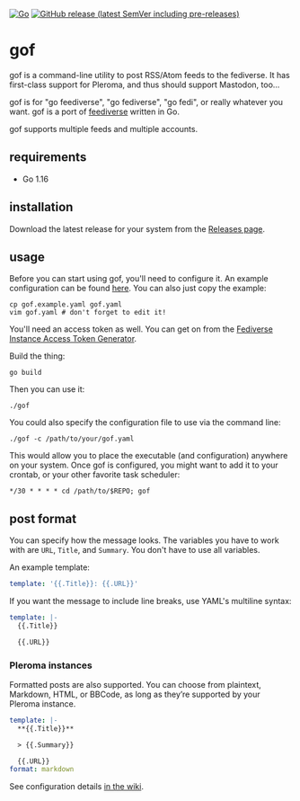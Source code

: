[![Go](https://github.com/prplecake/gof/actions/workflows/go.yml/badge.svg)](https://github.com/prplecake/gof/actions/workflows/go.yml)
[![GitHub release (latest SemVer including pre-releases)](https://img.shields.io/github/v/release/prplecake/gof?include_prereleases)](https://github.com/prplecake/gof/releases/latest)

# gof

gof is a command-line utility to post RSS/Atom feeds to the fediverse.
It has first-class support for Pleroma, and thus should support Mastodon,
too...

gof is for "go feediverse", "go fediverse", "go fedi", or really
whatever you want. gof is a port of [feediverse][feediverse] written in
Go.

gof supports multiple feeds and multiple accounts.

[feediverse]: https://github.com/edsu/feediverse

## requirements

* Go 1.16

## installation

Download the latest release for your system from the
[Releases page](https://github.com/prplecake/gof/releases/latest).

## usage

Before you can start using gof, you'll need to configure it. An example
configuration can be found [here][config-blob]. You can also just copy
the example:

```shell
cp gof.example.yaml gof.yaml
vim gof.yaml # don't forget to edit it!
```

You'll need an access token as well. You can get on from the [Fediverse
Instance Access Token Generator][fediverse-access-token].

[fediverse-access-token]:https://tools.splat.soy/fediverse-access-token/

Build the thing:

```shell
go build
```

Then you can use it:

```shell
./gof
```

You could also specify the configuration file to use via the command
line:

```shell
./gof -c /path/to/your/gof.yaml
```

This would allow you to place the executable (and configuration)
anywhere on your system. Once gof is configured, you might want to add it to
your crontab, or your other favorite task scheduler:

```text
*/30 * * * * cd /path/to/$REPO; gof
```

[config-blob]:https://github.com/prplecake/gof/blob/master/gof.example.yaml

## post format

You can specify how the message looks. The variables you have to work
with are `URL`, `Title`, and `Summary`. You don't have to use all
variables.

An example template:

```yaml
template: '{{.Title}}: {{.URL}}'
```

If you want the message to include line breaks, use YAML's multiline
syntax:

```yaml
template: |-
  {{.Title}}

  {{.URL}}
```

### Pleroma instances

Formatted posts are also supported. You can choose from plaintext,
Markdown, HTML, or BBCode, as long as they’re supported by your Pleroma
instance.

```yaml
template: |-
  **{{.Title}}**

  > {{.Summary}}

  {{.URL}}
format: markdown
```

See configuration details [in the wiki][wiki-formatting].

[wiki-formatting]:https://github.com/prplecake/gof/wiki/Configuration-Options#template
